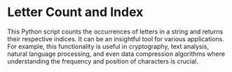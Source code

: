 # Letter Count and Index

This Python script counts the occurrences of letters in a string and returns their respective indices. It can be an insightful tool for various applications. For example, this functionality is useful in cryptography, text analysis, natural language processing, and even data compression algorithms where understanding the frequency and position of characters is crucial.


